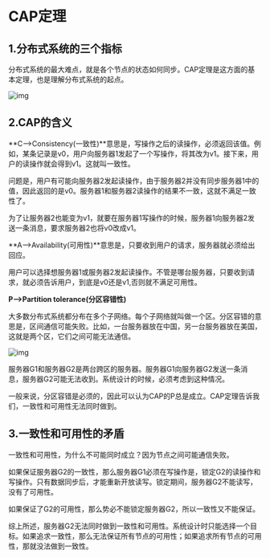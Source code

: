 # CAP定理

## 1.分布式系统的三个指标

分布式系统的最大难点，就是各个节点的状态如何同步。CAP定理是这方面的基本定理，也是理解分布式系统的起点。

![img](https://www.wangbase.com/blogimg/asset/201807/bg2018071607.jpg)

## 2.CAP的含义

**C-->Consistency(一致性)**意思是，写操作之后的读操作，必须返回该值。例如，某条记录是v0，用户向服务器1发起了一个写操作，将其改为v1。接下来，用户的读操作就会得到v1。这就叫一致性。

问题是，用户有可能向服务器2发起读操作，由于服务器2并没有同步服务器1中的值，因此返回的是v0。服务器1和服务器2读操作的结果不一致，这就不满足一致性了。

为了让服务器2也能变为v1，就要在服务器1写操作的时候，服务器1向服务器2发送一条消息，要求服务器2也将v0改成v1。

**A-->Availability(可用性)**意思是，只要收到用户的请求，服务器就必须给出回应。

用户可以选择想服务器1或服务器2发起读操作。不管是哪台服务器，只要收到请求，就必须告诉用户，到底是v0还是v1,否则就不满足可用性。

**P-->Partition tolerance(分区容错性)**

大多数分布式系统都分布在多个子网络。每个子网络就叫做一个区。分区容错的意思是，区间通信可能失败。比如，一台服务器放在中国，另一台服务器放在美国，这就是两个区，它们之间可能无法通信。

![img](https://www.wangbase.com/blogimg/asset/201807/bg2018071601.png)

服务器G1和服务器G2是两台跨区的服务器。服务器G1向服务器G2发送一条消息，服务器G2可能无法收到。系统设计的时候，必须考虑到这种情况。

一般来说，分区容错是必须的，因此可以认为CAP的P总是成立。CAP定理告诉我们，一致性和可用性无法同时做到。

## 3.一致性和可用性的矛盾

一致性和可用性，为什么不可能同时成立？因为节点之间可能通信失败。

如果保证服务器G2的一致性，那么服务器G1必须在写操作是，锁定G2的读操作和写操作。只有数据同步后，才能重新开放读写。锁定期间，服务器G2不能读写，没有了可用性。

如果保证了G2的可用性，那么势必不能锁定服务器G2，所以一致性又不能保证。

综上所述，服务器G2无法同时做到一致性和可用性。系统设计时只能选择一个目标。如果追求一致性，那么无法保证所有节点的可用性；如果追求所有节点的可用性，那就没法做到一致性。























